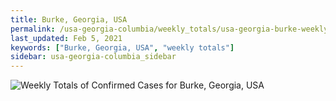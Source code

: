 ```yaml
---
title: Burke, Georgia, USA
permalink: /usa-georgia-columbia/weekly_totals/usa-georgia-burke-weekly_totals.html
last_updated: Feb 5, 2021
keywords: ["Burke, Georgia, USA", "weekly totals"]
sidebar: usa-georgia-columbia_sidebar
---
```


![Weekly Totals of Confirmed Cases for Burke, Georgia, USA](/covid_tracker/images/graphs/usa-georgia-burke-weekly_totals_graph.png)
